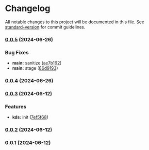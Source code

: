 # Changelog

All notable changes to this project will be documented in this file. See [standard-version](https://github.com/conventional-changelog/standard-version) for commit guidelines.

### [0.0.5](https://github.com/snomiao/keyv-dir-store/compare/v0.0.4...v0.0.5) (2024-06-26)


### Bug Fixes

* **main:** sanitize ([ae7b162](https://github.com/snomiao/keyv-dir-store/commit/ae7b162cb8835bccda3c81769009ac0a78c7fac0))
* **main:** stage ([86d9193](https://github.com/snomiao/keyv-dir-store/commit/86d9193f5aa095ac77d006f081a3b0e801c1327e))

### [0.0.4](https://github.com/snomiao/keyv-dir-store/compare/v0.0.3...v0.0.4) (2024-06-26)

### [0.0.3](https://github.com/snomiao/keyv-dir-store/compare/v0.0.2...v0.0.3) (2024-06-12)


### Features

* **kds:** init ([7ef5f68](https://github.com/snomiao/keyv-dir-store/commit/7ef5f68430657a81dcace597148c7641032ed6ab))

### [0.0.2](https://github.com/snomiao/keyv-dir-store/compare/v0.0.1...v0.0.2) (2024-06-12)

### 0.0.1 (2024-06-12)
